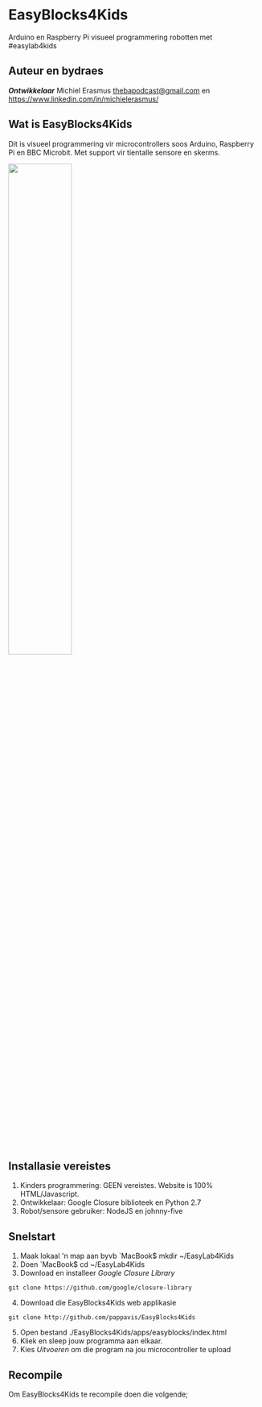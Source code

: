 # EasyBlocks4Kids
Arduino en Raspberry Pi visueel programmering robotten met #easylab4kids

Auteur en bydraes
---

***Ontwikkelaar*** Michiel Erasmus  thebapodcast@gmail.com  en  https://www.linkedin.com/in/michielerasmus/

Wat is EasyBlocks4Kids
---
Dit is visueel programmering vir microcontrollers soos Arduino, Raspberry Pi en BBC Microbit. Met support vir tientalle sensore en skerms.

<img src="https://i.imgur.com/zrBxmlm.png" width="50%" hight="50%">

Installasie vereistes
---
1. Kinders programmering: GEEN vereistes. Website is 100% HTML/Javascript.
2. Ontwikkelaar: Google Closure biblioteek en Python 2.7
3. Robot/sensore gebruiker: NodeJS en johnny-five

Snelstart
---
1. Maak lokaal 'n map aan byvb `MacBook$ mkdir ~/EasyLab4Kids
2. Doen  `MacBook$ cd ~/EasyLab4Kids
3. Download en installeer *Google Closure Library* 
```
git clone https://github.com/google/closure-library
```

4. Download die EasyBlocks4Kids web applikasie
```
git clone http://github.com/pappavis/EasyBlocks4Kids
```
5. Open bestand ./EasyBlocks4Kids/apps/easyblocks/index.html
6. Kliek en sleep jouw programma aan elkaar.
7. Kies *Uitvoeren* om die program na jou microcontroller te upload

Recompile
---
Om EasyBlocks4Kids te recompile doen die volgende;
